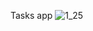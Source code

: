 Tasks app
![1_25](https://github.com/user-attachments/assets/fea4f974-a743-464b-8a8d-90af1eafec70)

